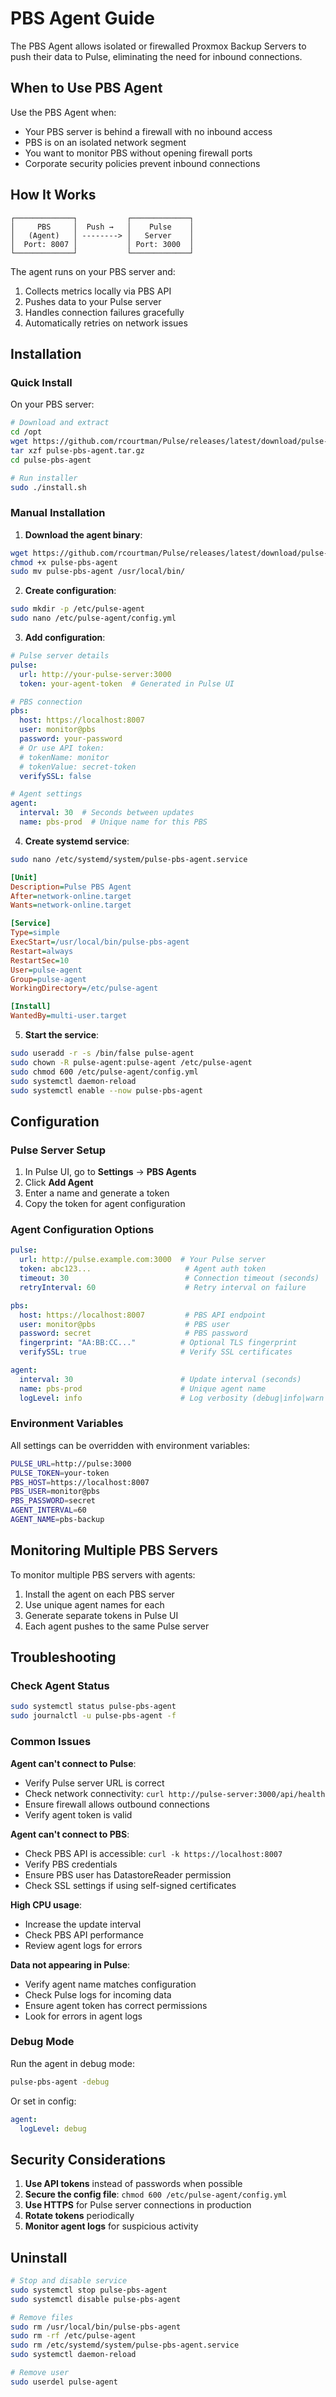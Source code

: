 # PBS Agent Guide

The PBS Agent allows isolated or firewalled Proxmox Backup Servers to push their data to Pulse, eliminating the need for inbound connections.

## When to Use PBS Agent

Use the PBS Agent when:
- Your PBS server is behind a firewall with no inbound access
- PBS is on an isolated network segment
- You want to monitor PBS without opening firewall ports
- Corporate security policies prevent inbound connections

## How It Works

```
┌─────────────┐           ┌─────────────┐
│     PBS     │  Push →   │    Pulse    │
│   (Agent)   │ --------> │   Server    │
│  Port: 8007 │           │ Port: 3000  │
└─────────────┘           └─────────────┘
```

The agent runs on your PBS server and:
1. Collects metrics locally via PBS API
2. Pushes data to your Pulse server
3. Handles connection failures gracefully
4. Automatically retries on network issues

## Installation

### Quick Install

On your PBS server:

```bash
# Download and extract
cd /opt
wget https://github.com/rcourtman/Pulse/releases/latest/download/pulse-pbs-agent.tar.gz
tar xzf pulse-pbs-agent.tar.gz
cd pulse-pbs-agent

# Run installer
sudo ./install.sh
```

### Manual Installation

1. **Download the agent binary**:
```bash
wget https://github.com/rcourtman/Pulse/releases/latest/download/pulse-pbs-agent
chmod +x pulse-pbs-agent
sudo mv pulse-pbs-agent /usr/local/bin/
```

2. **Create configuration**:
```bash
sudo mkdir -p /etc/pulse-agent
sudo nano /etc/pulse-agent/config.yml
```

3. **Add configuration**:
```yaml
# Pulse server details
pulse:
  url: http://your-pulse-server:3000
  token: your-agent-token  # Generated in Pulse UI

# PBS connection
pbs:
  host: https://localhost:8007
  user: monitor@pbs
  password: your-password
  # Or use API token:
  # tokenName: monitor
  # tokenValue: secret-token
  verifySSL: false

# Agent settings
agent:
  interval: 30  # Seconds between updates
  name: pbs-prod  # Unique name for this PBS
```

4. **Create systemd service**:
```bash
sudo nano /etc/systemd/system/pulse-pbs-agent.service
```

```ini
[Unit]
Description=Pulse PBS Agent
After=network-online.target
Wants=network-online.target

[Service]
Type=simple
ExecStart=/usr/local/bin/pulse-pbs-agent
Restart=always
RestartSec=10
User=pulse-agent
Group=pulse-agent
WorkingDirectory=/etc/pulse-agent

[Install]
WantedBy=multi-user.target
```

5. **Start the service**:
```bash
sudo useradd -r -s /bin/false pulse-agent
sudo chown -R pulse-agent:pulse-agent /etc/pulse-agent
sudo chmod 600 /etc/pulse-agent/config.yml
sudo systemctl daemon-reload
sudo systemctl enable --now pulse-pbs-agent
```

## Configuration

### Pulse Server Setup

1. In Pulse UI, go to **Settings** → **PBS Agents**
2. Click **Add Agent**
3. Enter a name and generate a token
4. Copy the token for agent configuration

### Agent Configuration Options

```yaml
pulse:
  url: http://pulse.example.com:3000  # Your Pulse server
  token: abc123...                     # Agent auth token
  timeout: 30                          # Connection timeout (seconds)
  retryInterval: 60                    # Retry interval on failure

pbs:
  host: https://localhost:8007         # PBS API endpoint
  user: monitor@pbs                    # PBS user
  password: secret                     # PBS password
  fingerprint: "AA:BB:CC..."          # Optional TLS fingerprint
  verifySSL: true                     # Verify SSL certificates

agent:
  interval: 30                        # Update interval (seconds)
  name: pbs-prod                      # Unique agent name
  logLevel: info                      # Log verbosity (debug|info|warn|error)
```

### Environment Variables

All settings can be overridden with environment variables:

```bash
PULSE_URL=http://pulse:3000
PULSE_TOKEN=your-token
PBS_HOST=https://localhost:8007
PBS_USER=monitor@pbs
PBS_PASSWORD=secret
AGENT_INTERVAL=60
AGENT_NAME=pbs-backup
```

## Monitoring Multiple PBS Servers

To monitor multiple PBS servers with agents:

1. Install the agent on each PBS server
2. Use unique agent names for each
3. Generate separate tokens in Pulse UI
4. Each agent pushes to the same Pulse server

## Troubleshooting

### Check Agent Status
```bash
sudo systemctl status pulse-pbs-agent
sudo journalctl -u pulse-pbs-agent -f
```

### Common Issues

**Agent can't connect to Pulse**:
- Verify Pulse server URL is correct
- Check network connectivity: `curl http://pulse-server:3000/api/health`
- Ensure firewall allows outbound connections
- Verify agent token is valid

**Agent can't connect to PBS**:
- Check PBS API is accessible: `curl -k https://localhost:8007`
- Verify PBS credentials
- Ensure PBS user has DatastoreReader permission
- Check SSL settings if using self-signed certificates

**High CPU usage**:
- Increase the update interval
- Check PBS API performance
- Review agent logs for errors

**Data not appearing in Pulse**:
- Verify agent name matches configuration
- Check Pulse logs for incoming data
- Ensure agent token has correct permissions
- Look for errors in agent logs

### Debug Mode

Run the agent in debug mode:
```bash
pulse-pbs-agent -debug
```

Or set in config:
```yaml
agent:
  logLevel: debug
```

## Security Considerations

1. **Use API tokens** instead of passwords when possible
2. **Secure the config file**: `chmod 600 /etc/pulse-agent/config.yml`
3. **Use HTTPS** for Pulse server connections in production
4. **Rotate tokens** periodically
5. **Monitor agent logs** for suspicious activity

## Uninstall

```bash
# Stop and disable service
sudo systemctl stop pulse-pbs-agent
sudo systemctl disable pulse-pbs-agent

# Remove files
sudo rm /usr/local/bin/pulse-pbs-agent
sudo rm -rf /etc/pulse-agent
sudo rm /etc/systemd/system/pulse-pbs-agent.service
sudo systemctl daemon-reload

# Remove user
sudo userdel pulse-agent
```